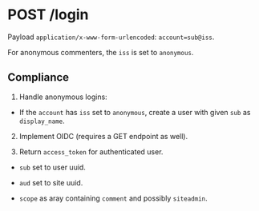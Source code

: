 POST /login
===========

Payload `application/x-www-form-urlencoded`: `account=sub@iss`.

For anonymous commenters, the `iss` is set to `anonymous`.


Compliance
----------

1. Handle anonymous logins:

  * If the `account` has `iss` set to `anonymous`, create a user with given
    `sub` as `display_name`.

2. Implement OIDC (requires a GET endpoint as well).

3. Return `access_token` for authenticated user.

  * `sub` set to user uuid.

  * `aud` set to site uuid.

  * `scope` as aray containing `comment` and possibly `siteadmin`.
